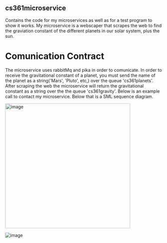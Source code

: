 ## cs361microservice
Contains the code for my microservices as well as for a test program to show it works.
My microservice is a webscaper that scrapes the web to find the graviation constant of the different planets in our solar system, plus the sun. 

# Comunication Contract
The microservice uses rabbitMq and pika in order to comunicate. In order to receive the gravitational constant of a planet, you must send the name of the planet as a string('Mars', 
'Pluto', etc,) over the queue 'cs361planets'. After scraping the web the microservice will return the gravitational constant as a string over the the queue 'cs361gravity'. Below is an example call to contact my microservice. Below that is a SML sequence diagram.

<img width="401" alt="image" src="https://user-images.githubusercontent.com/91440373/199132489-345fde7a-0196-46a7-821b-38cb9c30cbba.png">

![image](https://user-images.githubusercontent.com/91440373/199131584-12f1ee9f-e50e-42eb-8caf-7bc7f6dff0d1.png)


